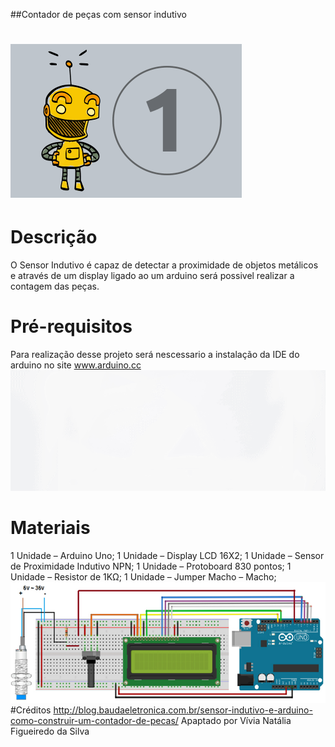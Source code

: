 ##Contador de peças com sensor indutivo 
# ![contador de peças](https://github.com/vivi-cefet/Contador-de-pe-as-/blob/master/Gif-Noticias.gif)
 #   Descrição  
 O Sensor Indutivo é capaz de detectar a proximidade de objetos metálicos e através de um  display  ligado ao um arduino será possivel realizar a contagem das peças.
# Pré-requisitos
Para realização desse projeto será nescessario a instalação  da IDE do arduino  no site  www.arduino.cc 
![gif montagem](https://github.com/vivi-cefet/Contador-de-pe-as-/blob/master/Gif_tamanho-post-1.gif)
# Materiais
1 Unidade – Arduino Uno;
1 Unidade – Display LCD 16X2;
1 Unidade – Sensor de Proximidade Indutivo NPN;
1 Unidade – Protoboard 830 pontos;
1 Unidade – Resistor de 1KΩ;
1 Unidade – Jumper Macho – Macho;
![monatagem contador de peças](https://github.com/vivi-cefet/Contador-de-pe-as-/blob/master/IMG-2-1.jpg)
#Créditos
http://blog.baudaeletronica.com.br/sensor-indutivo-e-arduino-como-construir-um-contador-de-pecas/
Apaptado por Vívia Natália Figueiredo da Silva

